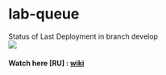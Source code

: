 # lab-queue 
Status of Last Deployment in branch develop<br>
<img src="https://github.com/sh-k-ls/lab-queue/workflows/Node.js CI/badge.svg?branch=develop"><br>
#### Watch here [RU] : [wiki](https://github.com/sh-k-ls/lab-queue/wiki/Documentation)
